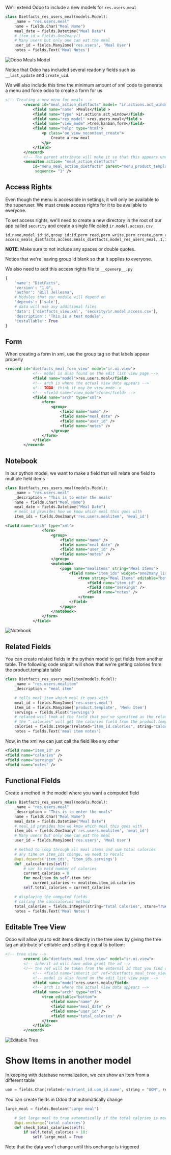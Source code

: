 We'll extend Odoo to include a new models for `res.users.meal`

```py
class Dietfacts_res_users_meal(models.Model):
    _name = "res.users.meal"
    name = fields.Char("Meal Name")
    meal_date = fields.Datetime("Meal Date")
    # item_id = fields.One2many()
    # Many users but only one can eat the meal
    user_id = fields.Many2one('res.users', 'Meal User') 
    notes = fields.Text('Meal Notes')
```

![Odoo Meals Model](./images/meals_model_odoo.png)

Notice that Odoo has included several readonly fields such as `__last_update` and `create_uid`.

We will also include this time the minimum amount of xml code to generate a menu and force odoo to create a form for us

```xml
<!-- Creating a new menu for meals -->
        <record id="meal_action_dietfacts" model= "ir.actions.act_window" >
            <field name="name" >Meals</field >
            <field name="type" >ir.actions.act_window</field>
            <field name="res_model" >res.users.meal</field >
            <field name="view_mode" >tree,kanban,form</field>
            <field name="help" type="html">
                <p class="oe_view_nocontent_create">
                    Create a new meal
                </p>
            </field>
        </record>
        <!-- The parent attribute will make it so that this appears under diet items -->
        <menuitem action= "meal_action_dietfacts"
            id="menu_meal_action_dietfacts" parent="menu_product_template_action_dietfacts"
             sequence= "1" />
```

## Access Rights

Even though the menu is accessible in settings, it will only be available to the superuser. We must create access rights for it to be available to everyone.

To set access rights, we'll need to create a new directory in the root of our app called `security` and create a single file caled `ir.model.access.csv`

```csv
id,name,model_id:id,group_id:id,perm_read,perm_write,perm_create,perm_unlink
access_meals_dietfacts,access.meals_dietfacts,model_res_users_meal,,1,1,1,1

```

**NOTE**: Make sure to not include any spaces or double quotes.

Notice that we're leaving group id blank so that it applies to everyone.

We also need to add this access rights file to `__openerp__.py`

```py
{
    'name': "DietFacts",
    'version': "1.0",
    'author': 'Bill Jellesma',
    # Modules that our module will depend on
    'depends': ['sale'],
    # data will use any additional files
    'data': ['dietfacts_view.xml', 'security/ir.model.access.csv'],
    'description': 'This is a test module',
    'installable': True
}
```

## Form

When creating a form in xml, use the group tag so that labels appear properly

```xml
<record id="dietfacts_meal_form_view" model="ir.ui.view">
            <!-- model is also found on the edit list view page -->
            <field name="model">res.users.meal</field>
            <!-- arch is where the actual view data appears -->
            <!-- TODO: think it may be view mode-->
            <!-- <field name="view_mode">form</field> -->
            <field name="arch" type="xml">
                <form>
                    <group>
                        <field name="name" />
                        <field name="meal_date" />
                        <field name="user_id" />
                        <field name="notes" />
                    </group>
                </form>
            </field>
        </record>
```

## Notebook

In our python model, we want to make a field that will relate one field to multiple field items

```py
class Dietfacts_res_users_meal(models.Model):
    _name = "res.users.meal"
    _description = "This is to enter the meals"
    name = fields.Char("Meal Name")
    meal_date = fields.Datetime("Meal Date")
    # meal_id provides how we know which meal this goes with
    item_ids = fields.One2many('res.users.mealitem', 'meal_id')
```

```xml
<field name="arch" type="xml">
                <form>
                    <group>
                        <field name="name" />
                        <field name="meal_date" />
                        <field name="user_id" />
                        <field name="notes" />
                    </group>
                    <notebook>
                        <page name="mealitems" string="Meal Items">
                            <field name="item_ids" widget="one2many_list">
                                <tree string="Meal Items" editable="bottom">
                                    <field name="item_id" />
                                    <field name="servings" />
                                    <field name="notes" />
                                </tree>
                            </field>
                        </page>
                    </notebook>
                </form>
            </field>
```

![Notebook](./images/notebook.png)

## Related Fields

You can create related fields in the python model to get fields from another table. The following code snippit will show that we're getting calories from the product.template table

```py
class Dietfacts_res_users_mealitem(models.Model):
    _name = "res.users.mealitem"
    _description = "meal item"

    # tells meal item which meal it goes with
    meal_id = fields.Many2one('res.users.meal')
    item_id = fields.Many2one('product.template', 'Menu Item')
    servings = fields.Float('Servings')
    # related will look at the field that you've specified as the relation (item id is a many2one) and see that it links to product.template
    # the ".calories" will get the calories field from the product.template table
    calories = fields.Integer(related="item_id.calories", string="Calories Per Serving", store=True, readonly=True)
    notes = fields.Text('meal item notes')
```

Now, in the xml we can just call the field like any other

```xml
<field name="item_id" />
<field name="calories" />
<field name="servings" />
<field name="notes" />
```

## Functional Fields

Create a method in the model where you want a computed field

```py
class Dietfacts_res_users_meal(models.Model):
    _name = "res.users.meal"
    _description = "This is to enter the meals"
    name = fields.Char("Meal Name")
    meal_date = fields.Datetime("Meal Date")
    # meal_id provides how we know which meal this goes with
    item_ids = fields.One2many('res.users.mealitem', 'meal_id')
    # Many users but only one can eat the meal
    user_id = fields.Many2one('res.users', 'Meal User') 

    # method to loop through all meal items and sum total calories
    # any time an item_ids change, we need to recalc
    @api.depends('item_ids', 'item_ids.servings')
    def _calccalories(self):
        # var to hold number of calories
        current_calories = 0 
        for mealitem in self.item_ids:
            current_calories += mealitem.item_id.calories
        self.total_calories = current_calories

    # displaying the computed fields
    # calling the calccalories method
    total_calories = fields.Integer(string="Total Calories", store=True, compute="_calccalories")
    notes = fields.Text('Meal Notes')
```

## Editable Tree View

Odoo will allow you to edit items directly in the tree view by giving the tree tag an attribute of editable and setting it equal to bottom:

```xml
<!-- tree view -->
        <record id="dietfacts_meal_tree_view" model="ir.ui.view">
        <!-- inherit id will have odoo grant the id -->
        <!-- the ref will be taken from the external id that you find on the edit view page -->
            <!-- <field name="inherit_id" ref="dietfacts_meal_tree_view"/> -->
            <!-- model is also found on the edit list view page -->
            <field name="model">res.users.meal</field>
            <!-- arch is where the actual view data appears -->
            <field name="arch" type="xml">
                <tree editable="bottom">
                    <field name="name" />
                    <field name="meal_date" />
                    <field name="user_id" />
                    <field name="total_calories" />
                </tree>
            </field>
        </record>
```

![Editable Tree](./images/editable-tree.png)

# Show Items in another model

In keeping with database normalization, we can show an item from a different table

```py
uom = fields.Char(related='nutrient_id.uom_id.name', string = "UOM", readyonly=True)
```

You can create fields in Odoo that automatically change

```py
large_meal = fields.Boolean("Large meal")

    # Set large meal to true automatically if the total calories is more than 10
    @api.onchange('total_calories')
    def check_total_calories(self):
        if self.total_calories > 10:
            self.large_meal = True
```

Note that the data won't change until this onchange is triggered
